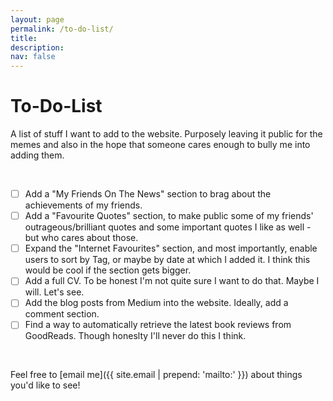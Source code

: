 ```yaml
---
layout: page
permalink: /to-do-list/
title: 
description:
nav: false
---
```


<div class="talks">
    <div class="header-bar">
        <h1>To-Do-List</h1>
        <p>A list of stuff I want to add to the website. Purposely leaving it public for the memes and also in the hope that someone cares enough to bully me into adding them.</p> 
    </div>
</div>

<br />

- [ ] Add a "My Friends On The News" section to brag about the achievements of my friends.
- [ ] Add a "Favourite Quotes" section, to make public some of my friends' outrageous/brilliant quotes and some important quotes I like as well - but who cares about those.  
- [ ] Expand the "Internet Favourites" section, and most importantly, enable users to sort by Tag, or maybe by date at which I added it. I think this would be cool if the section gets bigger. 
- [ ] Add a full CV. To be honest I'm not quite sure I want to do that. Maybe I will. Let's see. 
- [ ] Add the blog posts from Medium into the website. Ideally, add a comment section. 
- [ ] Find a way to automatically retrieve the latest book reviews from GoodReads. Though honeslty I'll never do this I think. 

<br />

Feel free to [email me]({{ site.email | prepend: 'mailto:' }}) about things you'd like to see! 

